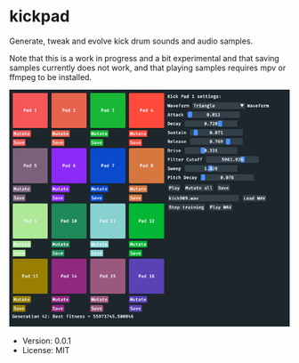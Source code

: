 # kickpad

Generate, tweak and evolve kick drum sounds and audio samples.

Note that this is a work in progress and a bit experimental and that saving samples currently does not work, and that playing samples requires mpv or ffmpeg to be installed.

![screenshot](img/screenshot.png)

* Version: 0.0.1
* License: MIT
